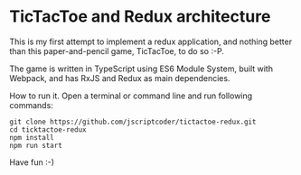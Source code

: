 # TicTacToe and Redux architecture

This is my first attempt to implement a redux application, and nothing better than this paper-and-pencil game, TicTacToe, to do so :-P.

The game is written in TypeScript using ES6 Module System, built with Webpack, and has RxJS and Redux as main dependencies.

How to run it. Open a terminal or command line and run following commands:
```
git clone https://github.com/jscriptcoder/tictactoe-redux.git
cd ticktactoe-redux
npm install
npm run start
```

Have fun :-)
